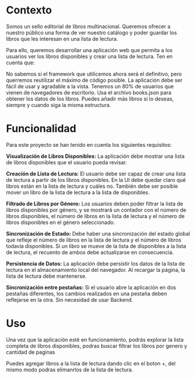 # Contexto
Somos un sello editorial de libros multinacional. Queremos ofrecer a nuestro público una forma de ver nuestro catálogo y poder guardar los libros que les interesan en una lista de lectura.

Para ello, queremos desarrollar una aplicación web que permita a los usuarios ver los libros disponibles y crear una lista de lectura. Ten en cuenta que:

No sabemos si el framework que utilicemos ahora será el definitivo, pero querremos reutilizar el máximo de código posible.
La aplicación debe ser fácil de usar y agradable a la vista.
Tenemos un 80% de usuarios que vienen de navegadores de escritorio.
Usa el archivo books.json para obtener los datos de los libros. Puedes añadir más libros si lo deseas, siempre y cuando siga la misma estructura.


# Funcionalidad
Para este proyecto se han tenido en cuenta los siguientes requisitos:

**Visualización de Libros Disponibles:** La aplicación debe mostrar una lista de libros disponibles que el usuario pueda revisar.

**Creación de Lista de Lectura:** El usuario debe ser capaz de crear una lista de lectura a partir de los libros disponibles. En la UI debe quedar claro qué libros están en la lista de lectura y cuáles no. También debe ser posible mover un libro de la lista de lectura a la lista de disponibles.

**Filtrado de Libros por Género:** Los usuarios deben poder filtrar la lista de libros disponibles por género, y se mostrará un contador con el número de libros disponibles, el número de libros en la lista de lectura y el número de libros disponibles en el género seleccionado.

**Sincronización de Estado:** Debe haber una sincronización del estado global que refleje el número de libros en la lista de lectura y el número de libros todavía disponibles. Si un libro se mueve de la lista de disponibles a la lista de lectura, el recuento de ambos debe actualizarse en consecuencia.

**Persistencia de Datos:** La aplicación debe persistir los datos de la lista de lectura en el almacenamiento local del navegador. Al recargar la página, la lista de lectura debe mantenerse.

**Sincronización entre pestañas:** Si el usuario abre la aplicación en dos pestañas diferentes, los cambios realizados en una pestaña deben reflejarse en la otra. Sin necesidad de usar Backend.

# Uso 

Una vez que la aplicación esté en funcionamiento, podrás explorar la lista completa de libros disponibles, podras buscar filtrar los libros por genero y cantidad de paginas

Puedes agregar libros a la lista de lectura dando clic en el boton +, del mismo modo podras elimanrlos de la lista de lectura.